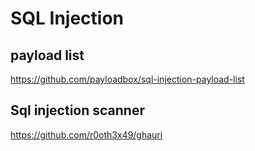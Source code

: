 # SQL Injection 

## payload list
https://github.com/payloadbox/sql-injection-payload-list

## Sql injection scanner
https://github.com/r0oth3x49/ghauri
